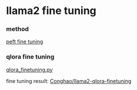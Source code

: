 # llama2 fine tuning 

### method

[peft fine tuning][1]

### qlora fine tuning

[qlora_finetuning.py][2]

fine tuning result: [Conghao/llama2-qlora-finetuning][3]




[1]:https://deeplearner.top/2023/08/24/AIGC-%E5%A4%A7%E6%A8%A1%E5%9E%8B%E5%BE%AE%E8%B0%83-PEFT%E6%8A%80%E6%9C%AF%E7%AE%80%E4%BB%8B/
[2]:./qlora_finetuning.py
[3]:https://huggingface.co/Conghao/llama2-qlora-finetuning